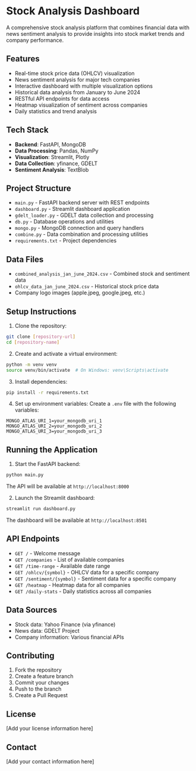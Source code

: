 # Stock Analysis Dashboard

A comprehensive stock analysis platform that combines financial data with news sentiment analysis to provide insights into stock market trends and company performance.

## Features

- Real-time stock price data (OHLCV) visualization
- News sentiment analysis for major tech companies
- Interactive dashboard with multiple visualization options
- Historical data analysis from January to June 2024
- RESTful API endpoints for data access
- Heatmap visualization of sentiment across companies
- Daily statistics and trend analysis

## Tech Stack

- **Backend**: FastAPI, MongoDB
- **Data Processing**: Pandas, NumPy
- **Visualization**: Streamlit, Plotly
- **Data Collection**: yfinance, GDELT
- **Sentiment Analysis**: TextBlob

## Project Structure

- `main.py` - FastAPI backend server with REST endpoints
- `dashboard.py` - Streamlit dashboard application
- `gdelt_loader.py` - GDELT data collection and processing
- `db.py` - Database operations and utilities
- `mongo.py` - MongoDB connection and query handlers
- `combine.py` - Data combination and processing utilities
- `requirements.txt` - Project dependencies

## Data Files

- `combined_analysis_jan_june_2024.csv` - Combined stock and sentiment data
- `ohlcv_data_jan_june_2024.csv` - Historical stock price data
- Company logo images (apple.jpeg, google.jpeg, etc.)

## Setup Instructions

1. Clone the repository:
```bash
git clone [repository-url]
cd [repository-name]
```

2. Create and activate a virtual environment:
```bash
python -m venv venv
source venv/bin/activate  # On Windows: venv\Scripts\activate
```

3. Install dependencies:
```bash
pip install -r requirements.txt
```

4. Set up environment variables:
Create a `.env` file with the following variables:
```
MONGO_ATLAS_URI_1=your_mongodb_uri_1
MONGO_ATLAS_URI_2=your_mongodb_uri_2
MONGO_ATLAS_URI_3=your_mongodb_uri_3
```

## Running the Application

1. Start the FastAPI backend:
```bash
python main.py
```
The API will be available at `http://localhost:8000`

2. Launch the Streamlit dashboard:
```bash
streamlit run dashboard.py
```
The dashboard will be available at `http://localhost:8501`

## API Endpoints

- `GET /` - Welcome message
- `GET /companies` - List of available companies
- `GET /time-range` - Available date range
- `GET /ohlcv/{symbol}` - OHLCV data for a specific company
- `GET /sentiment/{symbol}` - Sentiment data for a specific company
- `GET /heatmap` - Heatmap data for all companies
- `GET /daily-stats` - Daily statistics across all companies

## Data Sources

- Stock data: Yahoo Finance (via yfinance)
- News data: GDELT Project
- Company information: Various financial APIs

## Contributing

1. Fork the repository
2. Create a feature branch
3. Commit your changes
4. Push to the branch
5. Create a Pull Request

## License

[Add your license information here]

## Contact

[Add your contact information here] 